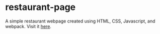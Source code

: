 # restaurant-page
A simple restaurant webpage created using HTML, CSS, Javascript, and webpack. Visit it [here](https://caleblyx.github.io/restaurant-page/dist/index.html).